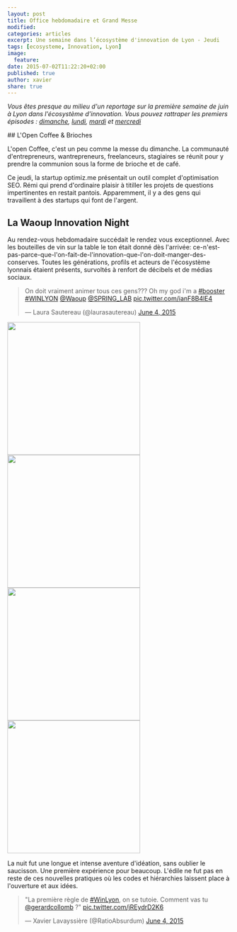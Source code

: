 ```yaml
---
layout: post
title: Office hebdomadaire et Grand Messe
modified:
categories: articles
excerpt: Une semaine dans l’écosystème d'innovation de Lyon - Jeudi
tags: [ecosysteme, Innovation, Lyon]
image:
  feature:
date: 2015-07-02T11:22:20+02:00
published: true
author: xavier
share: true
---
```


_Vous êtes presque au milieu d'un reportage sur la première semaine de juin à Lyon dans l'écosystème d'innovation. Vous pouvez rattraper les premiers épisodes : [dimanche](/articles/semaine-dans-ecosysteme-innovation-Lyon/), [lundi](/articles/semaine-ecosysteme-innovation-Lyon-Lundi/), [mardi](/articles/semaine-ecosysteme-innovation-Lyon-mardi/) et [mercredi](/articles/semaine-ecosysteme-innovation-Lyon-Mercredi/)_ 

## L'Open Coffee & Brioches

L'open Coffee, c'est un peu comme la messe du dimanche. La communauté d'entrepreneurs, wantrepreneurs, freelanceurs, stagiaires se réunit pour y prendre la communion sous la forme de brioche et de café. 

Ce jeudi, la startup optimiz.me présentait un outil complet d'optimisation SEO. Rémi qui prend d'ordinaire plaisir à titiller les projets de questions impertinentes en restait pantois. Apparemment, il y a des gens qui travaillent à des startups qui font de l'argent.


## La Waoup Innovation Night

Au rendez-vous hebdomadaire succédait le rendez vous exceptionnel. Avec les bouteilles de vin sur la table le ton était donné dès l'arrivée: ce-n'est-pas-parce-que-l'on-fait-de-l'innovation-que-l'on-doit-manger-des-conserves. Toutes les générations, profils et acteurs de l'écosystème lyonnais étaient présents, survoltés à renfort de décibels et de médias sociaux.

<blockquote class="twitter-tweet" lang="en"><p lang="fr" dir="ltr">On doit vraiment animer tous ces gens??? Oh my god i&#39;m a <a href="https://twitter.com/hashtag/booster?src=hash">#booster</a> <a href="https://twitter.com/hashtag/WINLYON?src=hash">#WINLYON</a> <a href="https://twitter.com/Waoup">@Waoup</a> <a href="https://twitter.com/SPRING_LAB">@SPRING_LAB</a> <a href="http://t.co/ianF8B4lE4">pic.twitter.com/ianF8B4lE4</a></p>&mdash; Laura Sautereau (@laurasautereau) <a href="https://twitter.com/laurasautereau/status/606512822869225474">June 4, 2015</a></blockquote>
<script async src="//platform.twitter.com/widgets.js" charset="utf-8"></script>

<img src="{{ site.url }}/images/waoup2.jpg" width="300" />
<img src="{{ site.url }}/images/waoup1.jpg" width="300" />

<img src="{{ site.url }}/images/waoup3.jpg" width="300" />
<img src="{{ site.url }}/images/waoup4.jpg" width="300" />


La nuit fut une longue et intense aventure d'idéation, sans oublier le saucisson. Une première expérience pour beaucoup. L'édile ne fut pas en reste de ces nouvelles pratiques où les codes et hiérarchies laissent place à l'ouverture et aux idées. 

<blockquote class="twitter-tweet" lang="en"><p lang="fr" dir="ltr">&quot;La première règle de <a href="https://twitter.com/hashtag/WinLyon?src=hash">#WinLyon</a>, on se tutoie. Comment vas tu <a href="https://twitter.com/gerardcollomb">@gerardcollomb</a> ?&quot; <a href="http://t.co/jREydrD2K6">pic.twitter.com/jREydrD2K6</a></p>&mdash; Xavier Lavayssière (@RatioAbsurdum) <a href="https://twitter.com/RatioAbsurdum/status/606512987663409153">June 4, 2015</a></blockquote>
<script async src="//platform.twitter.com/widgets.js" charset="utf-8"></script>

